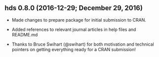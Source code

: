 ## hds 0.8.0 (2016-12-29; December 29, 2016)

- Made changes to prepare package for initial submission to CRAN. 

- Added references to relevant journal articles in help files and README.md

- Thanks to Bruce Swihart (@swihart) for both motivation and technical pointers on getting everything ready for a CRAN submission!
